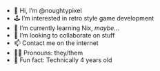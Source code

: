 - 👋 Hi, I’m @noughtypixel
- 🕹️ I’m interested in retro style game development
- 🌱 I’m currently learning Nix, *maybe*...
- 💞️ I’m looking to collaborate on stuff
- 📫 Contact me on the internet
- 🏳️‍🌈 Pronouns: they/them
- 🎂 Fun fact: Technically 4 years old

<!---
noughtypixel/noughtypixel is a ✨ special ✨ repository because its `README.md` (this file) appears on your GitHub profile.
You can click the Preview link to take a look at your changes.
--->
